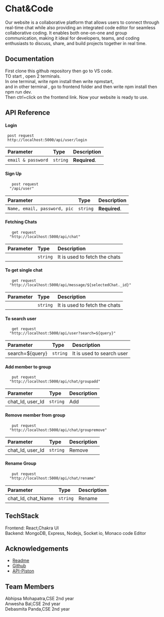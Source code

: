 
# Chat&Code

Our website is a collaborative platform that allows users to connect through real-time chat while also providing an integrated code editor for seamless collaborative coding. It enables both one-on-one and group communication, making it ideal for developers, teams, and coding enthusiasts to discuss, share, and build projects together in real time.



## Documentation

First clone this github repository then go to VS code.  
TO start , open 2 terminals.  
In one terminal, write npm install then write npmstart,    
and in other terminal , go to frontend folder and then write npm install then npm run dev.  
Then ctrl+click on the frontend link. Now your website is ready to use.


## API Reference

#### Login

```http
 post request
 http://localhost:5000/api/user/login 
```

| Parameter | Type     | Description                |
| :-------- | :------- | :------------------------- |
| `email & password` | `string` | **Required**.  |

#### Sign Up

```http
   post request
  "/api/user"
```

| Parameter | Type     | Description                       |
| :-------- | :------- | :-------------------------------- |
| `Name, email, password, pic`      | `string` | **Required**.  |

#### Fetching Chats

```http
   get request
  "http://localhost:5000/api/chat"
```

| Parameter | Type     | Description                       |
| :-------- | :------- | :-------------------------------- |
|      | `string` | It is used to fetch the chats|

#### To get single chat
```http
   get request
  "http://localhost:5000/api/message/${selectedChat._id}"
```

| Parameter | Type     | Description                       |
| :-------- | :------- | :-------------------------------- |
|      | `string` | It is used to fetch the chats|


#### To search user
```http
   get request
  "http://localhost:5000/api/user?search=${query}"
```

| Parameter | Type     | Description                       |
| :-------- | :------- | :-------------------------------- |
|   search=${query}   | `string` | It is used to search user|

#### Add member to group
```http
   put request
  "http://localhost:5000/api/chat/groupadd"
```

| Parameter | Type     | Description                       |
| :-------- | :------- | :-------------------------------- |
|   chat_Id, user_Id   | `string` |Add|

#### Remove member from group
```http
   put request
  "http://localhost:5000/api/chat/groupremove"
```

| Parameter | Type     | Description                       |
| :-------- | :------- | :-------------------------------- |
|   chat_Id, user_Id   | `string` |Remove|

#### Rename Group
```http
   put request
  "http://localhost:5000/api/chat/rename"
```

| Parameter | Type     | Description                       |
| :-------- | :------- | :-------------------------------- |
|   chat_Id, chat_Name   | `string` |Rename|






## TechStack

Frontend: React,Chakra UI    
Backend: MongoDB, Express, Nodejs, Socket io, Monaco code Editor
## Acknowledgements

 - [Readme](https://awesomeopensource.com/project/elangosundar/awesome-README-templates)
 - [Github](https://github.com)
 - [API-Piston](https://piston.readthedocs.io/en/latest/api-v2/)


## Team Members

Abhipsa Mohapatra,CSE 2nd year   
Anwesha Bal,CSE 2nd year  
Debasmita Panda,CSE 2nd year
